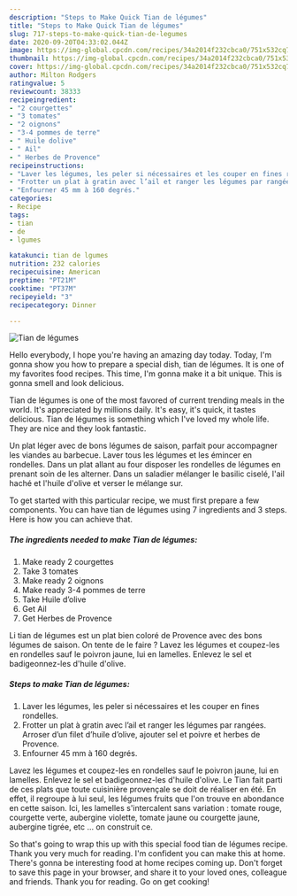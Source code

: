 ```yaml
---
description: "Steps to Make Quick Tian de légumes"
title: "Steps to Make Quick Tian de légumes"
slug: 717-steps-to-make-quick-tian-de-legumes
date: 2020-09-20T04:33:02.044Z
image: https://img-global.cpcdn.com/recipes/34a2014f232cbca0/751x532cq70/tian-de-legumes-photo-principale-de-la-recette.jpg
thumbnail: https://img-global.cpcdn.com/recipes/34a2014f232cbca0/751x532cq70/tian-de-legumes-photo-principale-de-la-recette.jpg
cover: https://img-global.cpcdn.com/recipes/34a2014f232cbca0/751x532cq70/tian-de-legumes-photo-principale-de-la-recette.jpg
author: Milton Rodgers
ratingvalue: 5
reviewcount: 38333
recipeingredient:
- "2 courgettes"
- "3 tomates"
- "2 oignons"
- "3-4 pommes de terre"
- " Huile dolive"
- " Ail"
- " Herbes de Provence"
recipeinstructions:
- "Laver les légumes, les peler si nécessaires et les couper en fines rondelles."
- "Frotter un plat à gratin avec l’ail et ranger les légumes par rangées. Arroser d’un filet d’huile d’olive, ajouter sel et poivre et herbes de Provence."
- "Enfourner 45 mm à 160 degrés."
categories:
- Recipe
tags:
- tian
- de
- lgumes

katakunci: tian de lgumes 
nutrition: 232 calories
recipecuisine: American
preptime: "PT21M"
cooktime: "PT37M"
recipeyield: "3"
recipecategory: Dinner

---
```



![Tian de légumes](https://img-global.cpcdn.com/recipes/34a2014f232cbca0/751x532cq70/tian-de-legumes-photo-principale-de-la-recette.jpg)

Hello everybody, I hope you're having an amazing day today. Today, I'm gonna show you how to prepare a special dish, tian de légumes. It is one of my favorites food recipes. This time, I'm gonna make it a bit unique. This is gonna smell and look delicious.

Tian de légumes is one of the most favored of current trending meals in the world. It's appreciated by millions daily. It's easy, it's quick, it tastes delicious. Tian de légumes is something which I've loved my whole life. They are nice and they look fantastic.

Un plat léger avec de bons légumes de saison, parfait pour accompagner les viandes au barbecue. Laver tous les légumes et les émincer en rondelles. Dans un plat allant au four disposer les rondelles de légumes en prenant soin de les alterner. Dans un saladier mélanger le basilic ciselé, l&#39;ail haché et l&#39;huile d&#39;olive et verser le mélange sur.


To get started with this particular recipe, we must first prepare a few components. You can have tian de légumes using 7 ingredients and 3 steps. Here is how you can achieve that.

<!--inarticleads1-->

##### The ingredients needed to make Tian de légumes:

1. Make ready 2 courgettes
1. Take 3 tomates
1. Make ready 2 oignons
1. Make ready 3-4 pommes de terre
1. Take  Huile d’olive
1. Get  Ail
1. Get  Herbes de Provence


Li tian de légumes est un plat bien coloré de Provence avec des bons légumes de saison. On tente de le faire ? Lavez les légumes et coupez-les en rondelles sauf le poivron jaune, lui en lamelles. Enlevez le sel et badigeonnez-les d&#39;huile d&#39;olive. 

<!--inarticleads2-->

##### Steps to make Tian de légumes:

1. Laver les légumes, les peler si nécessaires et les couper en fines rondelles.
1. Frotter un plat à gratin avec l’ail et ranger les légumes par rangées. Arroser d’un filet d’huile d’olive, ajouter sel et poivre et herbes de Provence.
1. Enfourner 45 mm à 160 degrés.


Lavez les légumes et coupez-les en rondelles sauf le poivron jaune, lui en lamelles. Enlevez le sel et badigeonnez-les d&#39;huile d&#39;olive. Le Tian fait parti de ces plats que toute cuisinière provençale se doit de réaliser en été. En effet, il regroupe à lui seul, les légumes fruits que l&#39;on trouve en abondance en cette saison. Ici, les lamelles s&#39;intercalent sans variation : tomate rouge, courgette verte, aubergine violette, tomate jaune ou courgette jaune, aubergine tigrée, etc … on construit ce. 

So that's going to wrap this up with this special food tian de légumes recipe. Thank you very much for reading. I'm confident you can make this at home. There's gonna be interesting food at home recipes coming up. Don't forget to save this page in your browser, and share it to your loved ones, colleague and friends. Thank you for reading. Go on get cooking!
